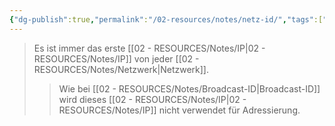 ```yaml
---
{"dg-publish":true,"permalink":"/02-resources/notes/netz-id/","tags":["netzwerk/ip"],"updated":"2024-10-17T20:37:29.000+02:00"}
---
```


>Es ist immer das erste [[02 - RESOURCES/Notes/IP\|02 - RESOURCES/Notes/IP]] von jeder [[02 - RESOURCES/Notes/Netzwerk\|Netzwerk]].
>>Wie bei [[02 - RESOURCES/Notes/Broadcast-ID\|Broadcast-ID]]  wird dieses [[02 - RESOURCES/Notes/IP\|02 - RESOURCES/Notes/IP]] nicht verwendet für Adressierung.
